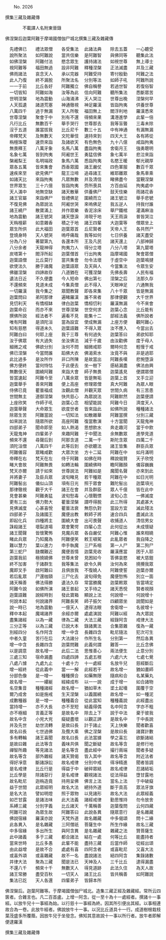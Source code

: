 ﻿　　No. 2026

撰集三藏及雜藏傳

　　　　不載譯人名附東晉錄


佛涅槃后迦葉阿難于摩竭國僧伽尸城北撰集三藏及雜藏傳

　先禮佛已　　禮法眾僧　　各受集法
　此諸法典　　除去五蓋　　一心聽受
　說所聚法　　如阿難說　　當共信樂
　是阿難智　　與佛同等　　聽集此法
　如佛涅槃　　阿難付法　　愍念眾生
　護持諸法　　如視世尊　　無上導士
　視阿難等　　福田無過　　設非阿難
　釋種涅槃　　正法滅盡　　并及三藏
　佛雨諸法　　哀念天人　　承以完器
　阿難受持　　寄付殷勤　　阿難之法
　此人乃復　　終不漏脫　　所聚法名
　分別等法　　如師子吼　　阿難所說
　一一于前　　比丘各好　　阿難獨立
　佛自稱譽　　若過世智　　若復俗智
　一切皆知　　阿難如海　　汝等為此
　信向阿難　　聽所集法　　悉斷眾苦
　世明涅槃　　地為震動　　山海涌沸
　天人哭泣　　世尊出晚　　涅槃何早
　人天孤遺　　諸道荒塞　　神通徹視
　神足羅漢　　皆詣拘夷　　供養世尊
　八萬四千　　過于無漏　　天人所敬
　福田無上　　閻浮利地　　羅漢悉來
　世尊涅槃　　聚會于中　　別有不還
　得頻來果　　溝港進學　　此輩一倍
　凡行比丘　　無數百千　　舉手哭行
　世尊那去　　我等盲聾　　三毒未除
　沒于五道　　誰當拔我　　比丘尼千
　數三十五　　中有神通　　有漏無漏
　帝釋梵天　　及無數天　　文陀華伎
　速持來到　　四天大王　　各有將從
　栴檀珠瓔　　速赍來詣　　及諸欲天
　有色無色　　九十八億　　咸詣拘夷
　無畏釋王　　八萬牙象　　名馬八萬
　盡詣拘夷　　舍衛月王　　強勇聰明
　名象七萬　　皆到拘夷　　阿阇世王
　勇猛信佛　　象七萬半　　悲泣來詣
　槃阇梨王　　名明端政　　象馬六萬
　悉詣拘夷　　名愍王暖　　郁光親厚
　眾各五萬　　皆來集會　　西香眾國
　諸王嚴仗　　四色軍服　　數百千眾
　速疾來至　　欲見佛尸　　龍王泣啼
　追尋諸王　　維耶離眾　　象馬車乘
　如諸天比　　來詣拘夷　　凡眾無數
　并及清信　　睹佛盡今　　當覲涅槃
　世界眾生　　三十六億　　皆詣拘夷
　赍所喪具　　方百由延　　拘夷處中
　天人滿中　　地無空缺　　諸天散華
　供養佛尸　　鼓天伎樂　　雨諸花香
　諸王官屬　　來詣佛尸　　皆禮佛足
　圍繞而立　　諸王號泣　　舉手悲號
　不復見佛　　為眾說法　　阿阇世哭
　來嗚佛足　　我五逆人　　持我付誰
　諸王繞尸　　散寶滿上　　并作眾樂
　香泥涂床　　舉尸鐵棺　　灌滿麻油
　地為震動　　諸王號哭　　諸天墮淚
　渧現于地　　天王雨淚　　普皆哭泣
　天栴檀薪　　如意雜香　　積之于地
　諸王四輩　　大迦葉等　　僧眾坐上
　眾生所供　　此大福田　　迦葉眾首
　丘尼賢者　　天帝人王　　各共然尸
　登燒身時　　天人號哭　　嗚呼痛哉
　我等如何　　七日供養　　諸天盡受
　分為八分　　著罌第九　　各還本所
　王及凡民　　諸天還上　　八部神歸
　八分余者　　天龍神得　　拘夷力人
　得分立塔　　八分八塔　　第九罌塔
　炭塔第十　　閻浮所起　　迦葉僧首
　行出拘夷　　詣摩竭國　　聚會眾僧
　迦葉語僧　　比丘莫行　　當共集會
　勿令法壞　　于虛空中　　迦葉鳴揵
　欲使法久　　勝于諸魔　　迦葉語眾
　及天與人　　今當集法　　令眾生安
　佛雖涅槃　　四諦故存　　八道猶在
　可獲涅槃　　先佛長壽　　人民有福
　遺法日近　　不久便盡　　今人短命
　佛出第七　　涅槃之后　　法那久存
　不還頻來　　見道未成　　今集真僧
　此不得入　　天眼神足　　六通無我
　一切羅漢　　我今集之　　眾聞教聲
　即各來集　　八十千眾　　皆是無漏
　迦葉問曰　　弟阿那律　　遍睹羅漢
　誰不來者　　那律便觀　　大千世界
　見忉利天　　有憍桓缽　　律白迦葉
　憍桓忉利　　羅漢無漏　　今不來會
　迦葉命召　　而亦不來　　世尊涅槃
　世空何求　　迦葉心念　　比丘能有
　撰佛所說　　經法者不　　遍看不見
　能集十二　　部經法義　　佛所說者
　唯有阿難　　是須陀洹　　當為設宜
　使成無漏　　上座方便　　觀阿難心
　知有慈愍　　得道未久　　迦葉語難
　不得入眾　　汝不應入　　今當出去
　阿難白曰　　何耶上座　　我于三尊
　有何過失　　迦葉答曰　　弟欲知耶
　汝于佛眾　　有大過失　　坐汝佛法
　減于千歲　　由汝勸佛　　度于母人
　細微之戒　　佛欲分別　　汝何不問
　細微戒耶　　爾時何念　　輕慢于戒
　佛已涅槃　　今當問誰　　蹈佛大衣
　佛渴索水　　汝竟不與　　非是過耶
　此比過多　　是汝所作　　非口所陳
　是故當出　　阿難長嘆　　悲惋墮淚
　佛方便終　　當何恃怙　　于此便去
　坐一樹下　　感結漏盡　　佛法由興
　無數億天　　圍繞阿難　　來詣大會
　師子無畏　　迦葉遙見　　便謂眾僧
　皆當速起　　阿難今至　　八萬余眾
　皆是無垢　　迦葉上首　　叉手立迎
　迦葉舉手　　善來阿難　　便上高座
　修理眾僧　　真大阿難　　為眾人眼
　侍佛已竟　　瞿曇福成　　汝觀此僧
　并觀天眾　　世間久病　　有三苦患
　世間無主　　道御涅槃　　快共慈心
　為眾說法　　阿難默然　　迦葉便請
　上座欣笑　　作師子吼　　迦葉心念
　相望能說　　阿難今日　　濟度天人
　迦葉舉聲　　大命眾生　　欲度世者
　皆來詣此　　如佛所說　　種種諸法
　除眾生苦　　阿難當說　　一切知法
　如散雜華　　阿難當撰　　分別三藏
　如來說法　　隨眾所欲　　高座阿難
　復當敷演　　十方當聞　　天龍鬼神
　四部弟子　　聞命即至　　如人熱渴
　思想飲水　　奔走趣河　　當于中飲
　天龍鬼神　　四輩弟子　　來趣阿難
　于中聞法　　余無數眾　　進學見道
　頻來不還　　尋聲后到　　阿那含道
　二萬一千　　斯陀含眾　　四萬二千
　須陀洹僧　　八萬四千　　此等后到
　亦欲聽法　　諸王皆集　　群臣兵眾
　阿難儀容　　眾睹咸歡　　大眾次坐
　方十二延　　阿難在中　　如月滿明
　帝釋在右　　梵天在左　　侍于阿難
　如佛在時　　釋說偈贊　　天子欣悅
　睹大會故　　阿難無畏　　如轉法輪
　圍繞佛時　　瞻阿難顏　　儀容巍巍
　梵天亦爾　　請于如來　　世尊說法
　阿難如是　　魔聞名聲　　亦來到此
　并將妻子　　及臣兵眾　　波旬睹見
　若干種眾　　阿難在中　　如日光明
　阿難髻出　　儀似山頂　　項有日光
　照于眾會　　難陀髻出　　迦葉項光
　那律徹視　　觀于大千　　諸王在會
　并及群臣　　眾人千億　　皆在此中
　見會甚樂　　阿難勇猛　　波旬愁毒
　心懷戰慓　　波旬心念　　一佛滅度
　更有三出　　佛力勢大　　瞿曇涅槃
　謂呼得脫　　此三所得　　其處甚大
　見佛滅度　　心甚喜悅　　瞿曇法衰
　無怨仇對　　當設方宜　　滅此殘法
　四部弟子　　及諸國王　　魔便出教
　敕師子將　　速合四兵　　盡滅此法
　即起化兵　　四種將主　　圍繞大會
　出可畏聲　　收捕道人　　清信男女
　誅殺諸王　　壞裂道場　　眾會驚愕
　四輩心念　　此何從出　　未成懷疑
　諸王聞聲　　皆懷驚怖　　見魔兵眾
　各自嚴仗　　阿難心惟　　誰來相嬈
　睹此兵眾　　乃知魔為　　阿難便笑
　敕王頓駕　　此亂眾者　　我自降之
　難以慧力　　葉以進力　　申手執魔
　三尸系咽　　第一人尸　　第二狗尸
　第三蛇尸　　膖爛難近　　魔便首情
　迦葉見收　　羅漢應當　　困于人耶
　迦葉我前　　極撓嬈佛　　世尊未曾
　見困如今　　答佛哀愍　　被大慈鎧
　終不加害　　于諸群生　　我等集法
　欲令久興　　汝何為來　　撓攪我眾
　魔即叉手　　啟阿難曰　　且俱放我
　不復嬈人　　阿難使誓　　迦葉亦爾
　若后亂眾　　尸還枷頸　　三尸化去
　波旬得免　　魔便愁怖　　別立一面
　諸天稱善　　佛法得勝　　遺法久存
　常當勝魔　　迦葉敕眾　　皆當靖定
　阿難今說　　如佛所演　　諸王普起
　叉手待之　　諸天悉悅　　賢者視顏
　迦葉語難　　說經時到　　發此寶箱
　顯說上法　　何說增一　　何說增十
　何說本起　　何說諸界　　阿難長笑
　師子振欠　　四顧眾坐　　說聞如是
　說一時已　　地為震動　　一億天人
　逮得法眼　　舍衛增一　　名彼增十
　釋中本起　　魔竭諸界　　余經亦爾
　處處演說　　阿難以經　　為大眾說
　盡集諸經　　以為一藏　　律為二藏
　大法三藏　　經錄阿含　　戒律大法
　三分正等　　以為三藏　　已說大本
　錄諸異法　　合集眾雜　　復為一藏
　別經四分　　名作阿含　　增一中含
　長雜四含　　毗尼隨法　　犯次可生
　中者久童　　苦行在后　　大法諸分
　作所生名　　分別第一　　然后各異
　增一中含　　長雜四含　　迦葉問難
　此義何謂　　難答一一　　比丘念佛
　以是調意　　故名增一　　此后二法
　思惟善心　　兩法便生　　止意分別
　三處三知　　宿命漏盡　　四處四諦
　五處五根　　六處六大　　七處七覺
　八處八懅　　九處九止　　十處十力
　十一處經　　名放牛兒　　慈經斷后
　增一經終　　從此義中　　當一一解
　此經若干　　故名增一　　猶如畫師
　分部色像　　是一增一　　種種撰合
　如藥無限　　隨病和合　　名某藥丸
　故名增一　　一一縷綖　　經緯成布
　以一一說　　成于增一　　如合諸物
　名空集音　　種種諸經　　故名增一
　猶如草木　　埿土起墻　　圍覆于空
　爾乃成舍　　如是施戒　　生天涅槃
　以義圍繞　　故名增一　　如一種泥
　成數種器　　是一增一　　種種義合
　從此當知　　種種義說　　此經盡出
　當持增一　　亦不大長　　亦不至短
　結義得偶　　名中阿含　　字亦不粗
　亦不極細　　言義正等　　是故名中
　除去上下　　說于中法　　棄于彼我
　故名中含　　小兇大兇　　癡疑盡壞
　以觀正諦　　是故名中　　于中長說
　并及先世　　劫世流轉　　是故曰長
　計于諸止　　天上快樂　　聞者歡喜
　故名曰長　　七世過佛　　及攬大乘
　佛之涅槃　　是故曰長　　諸寶計數
　多有轉輪　　諸王喜聞　　故名曰長
　此法當據　　學之喜忘　　欲斷諸結
　是故曰雜　　此法等含　　義味共俱
　聞之斷疑　　故名等含　　是修行地
　禪智所趣　　等見諸法　　是名等含
　盡此經中　　撮行兩端　　聞者多疑
　故名等含　　部外雜經　　諸天贊偈
　皆入其中　　故名等含　　附近法者
　得好凈意　　斷諸諍訟　　故名戒律
　分別中戒　　得凈精進　　聞者皆調
　是名戒律　　比丘行是　　得益于中
　破碎眾結　　故名戒律　　忍諸結垢
　比丘學是　　除諸惡行　　是名戒律
　觀視諸法　　從法得益　　墮甘露地
　故名毗尼　　迦栴造竟　　持用呈佛
　佛言上法　　當名上法　　于中破癡
　益于世間　　此眾經明　　故名大法
　總持外道　　斷于貢高　　眾法牙旗
　是名大法　　譬如明燈　　照于眾物
　以見諸形　　故名大法　　此眾經義
　如芒甘露　　是諸法味　　此大法義
　諸經戒律　　勤思惟持　　勿令放舍
　系縛三藏　　分別字義　　比丘諸天
　千萬稱善　　迦葉復問　　云何四藏
　阿難可說　　為眾生故　　阿難答曰
　此說各異　　隨眾意行　　是名雜藏
　佛說宿緣　　羅漢亦說　　天梵外道
　故名雜藏　　中多偈頌　　問十二緣
　此各異入　　是名雜藏　　三阿僧祇
　菩薩生中　　所生作緣　　故名三藏
　中多宿緣　　多出所生　　與阿含異
　是名雜藏　　雜藏之法　　贊菩薩生
　此中諸義　　多于三藏　　都合諸法
　結在一處　　何等比丘　　能盡持者
　當來世時　　比丘多愚　　此輩不能
　盡持三藏　　后當作師　　從經出頌
　由此益增　　是故不合　　處處有喜
　四阿含者　　或喜毗尼　　又喜大法
　或喜外頌　　或喜雜藏　　故不一名
　盡說諸法　　結四阿含　　集錄諸數
　并律大法　　聚為三藏　　聞是法已
　天神及人　　三千比丘　　逮得漏盡
　不還八千　　頻來十千　　無數天人
　得見道跡　　此法久住　　為天人故
　諸王常勝　　盡受百秋　　一切天人
　諸王比丘　　皆共稱善　　如阿難說
　集法已訖　　天人各還　　四輩弟子
　皆歸本所　

佛涅槃后。迦葉阿難等。于摩竭國僧伽尸城北。造集三藏正經及雜藏經。常所云四篋者。合雜言也。凡二百首盧。上增一阿含。從一至十為十一處經者。撰諸十一事經。以放牛兒十一事經為始。以行慈十一事經為終。因其所引便出其經。以事相連故合為一卷。此放牛經者。佛說放牛十一事。以況比丘道具十一行。成道樹根栽枝葉茂盛多所覆蔭。因放牛兒于坐發念。佛知其意故說十一事以所行者。放牛者即解便逮羅漢

撰集三藏及雜藏傳
